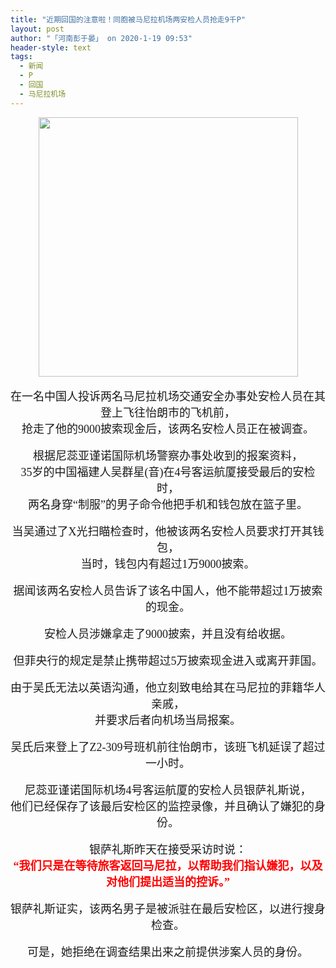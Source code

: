 ```yaml
---
title: "近期回国的注意啦！同胞被马尼拉机场两安检人员抢走9千P"
layout: post
author: "「河南彭于晏」 on 2020-1-19 09:53"
header-style: text
tags:
  - 新闻
  - P
  - 回国
  - 马尼拉机场
---
```


<head></head>
<body>
 <div align="center"> 
  <ignore_js_op> 
   <img aid="1327978" src="https://bbs.boniu123.cc/data/attachment/forum/202001/17/133317ro46t0z0g8rir6tt.jpg" zoomfile="data/attachment/forum/202001/17/133317ro46t0z0g8rir6tt.jpg" file="data/attachment/forum/202001/17/133317ro46t0z0g8rir6tt.jpg" width="415" inpost="1"> 
   <div class="tip tip_4 aimg_tip" id="aimg_1327978_menu" style="position: absolute; display: none" disautofocus="true"> 
    <div class="xs0"> 
     <p><strong>naia-facade.jpg</strong> <em class="xg1">(29.12 KB, 下载次数: 0)</em></p> 
     <p> <a href="forum.php?mod=attachment&amp;aid=MTMyNzk3OHw1ODAwYWU0OXwxNTc5Mzk5MzE0fDB8NTUyOTcx&amp;nothumb=yes" target="_blank">下载附件</a> &nbsp;<a href="javascript:;" onclick="showWindow(this.id, this.getAttribute('url'), 'get', 0);" id="savephoto_1327978" url="home.php?mod=spacecp&amp;ac=album&amp;op=saveforumphoto&amp;aid=1327978&amp;handlekey=savephoto_1327978">保存到相册</a> </p> 
     <p class="xg1 y"><span title="2020-1-17 13:33">前天&nbsp;13:33</span> 上传</p> 
    </div> 
    <div class="tip_horn"></div> 
   </div> 
  </ignore_js_op> 
 </div>
 <br> 
 <div align="center"> 
  <font face="微软雅黑"><font size="4">在一名中国人投诉两名马尼拉机场交通安全办事处安检人员在其登上飞往怡朗市的飞机前，</font></font> 
 </div> 
 <div align="center"> 
  <font face="微软雅黑"><font size="4">抢走了他的9000披索现金后，该两名安检人员正在被调查。</font></font> 
 </div>
 <br> 
 <div align="center"> 
  <font face="微软雅黑"><font size="4">根据尼蕊亚谨诺国际机场警察办事处收到的报案资料，</font></font> 
 </div> 
 <div align="center"> 
  <font face="微软雅黑"><font size="4">35岁的中国福建人吴群星(音)在4号客运航厦接受最后的安检时，</font></font> 
 </div> 
 <div align="center"> 
  <font face="微软雅黑"><font size="4">两名身穿“制服”的男子命令他把手机和钱包放在篮子里。</font></font> 
 </div>
 <br> 
 <div align="center"> 
  <font face="微软雅黑"><font size="4">当吴通过了X光扫瞄检查时，他被该两名安检人员要求打开其钱包，</font></font> 
 </div> 
 <div align="center"> 
  <font face="微软雅黑"><font size="4">当时，钱包内有超过1万9000披索。</font></font> 
 </div>
 <br> 
 <div align="center"> 
  <font face="微软雅黑"><font size="4">据闻该两名安检人员告诉了该名中国人，他不能带超过1万披索的现金。</font></font> 
 </div>
 <br> 
 <div align="center"> 
  <font face="微软雅黑"><font size="4">安检人员涉嫌拿走了9000披索，并且没有给收据。</font></font> 
 </div>
 <br> 
 <div align="center"> 
  <font face="微软雅黑"><font size="4">但菲央行的规定是禁止携带超过5万披索现金进入或离开菲国。</font></font> 
 </div>
 <br> 
 <div align="center"> 
  <font face="微软雅黑"><font size="4">由于吴氏无法以英语沟通，他立刻致电给其在马尼拉的菲籍华人亲戚，</font></font> 
 </div> 
 <div align="center"> 
  <font face="微软雅黑"><font size="4">并要求后者向机场当局报案。</font></font> 
 </div>
 <br> 
 <div align="center"> 
  <font face="微软雅黑"><font size="4">吴氏后来登上了Z2-309号班机前往怡朗市，该班飞机延误了超过一小时。</font></font> 
 </div>
 <br> 
 <div align="center"> 
  <font face="微软雅黑"><font size="4">尼蕊亚谨诺国际机场4号客运航厦的安检人员银萨礼斯说，</font></font> 
 </div> 
 <div align="center"> 
  <font face="微软雅黑"><font size="4">他们已经保存了该最后安检区的监控录像，并且确认了嫌犯的身份。</font></font> 
 </div>
 <br> 
 <div align="center"> 
  <font face="微软雅黑"><font size="4">银萨礼斯昨天在接受采访时说：</font></font> 
 </div> 
 <div align="center"> 
  <font face="微软雅黑"><font size="4"><font color="#ff0000"><strong>“我们只是在等待旅客返回马尼拉，以帮助我们指认嫌犯，以及对他们提出适当的控诉。”</strong></font></font></font> 
 </div>
 <br> 
 <div align="center"> 
  <font face="微软雅黑"><font size="4">银萨礼斯证实，该两名男子是被派驻在最后安检区，以进行搜身检查。</font></font> 
 </div>
 <br> 
 <div align="center"> 
  <font face="微软雅黑"><font size="4">可是，她拒绝在调查结果出来之前提供涉案人员的身份。</font></font> 
 </div>
 <br> 
 <br>
</body>


